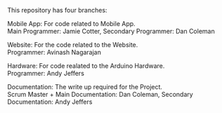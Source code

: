 This repository has four branches:

Mobile App: For code related to Mobile App. <br>
Main Programmer: Jamie Cotter, Secondary Programmer: Dan Coleman

Website: For the code related to the Website. <br>
Programmer: Avinash Nagarajan

Hardware: For code realated to the Arduino Hardware.  <br>
Programmer: Andy Jeffers

Documentation: The write up required for the Project.  <br>
Scrum Master + Main Documentation: Dan Coleman, Secondary Documentation: Andy Jeffers

